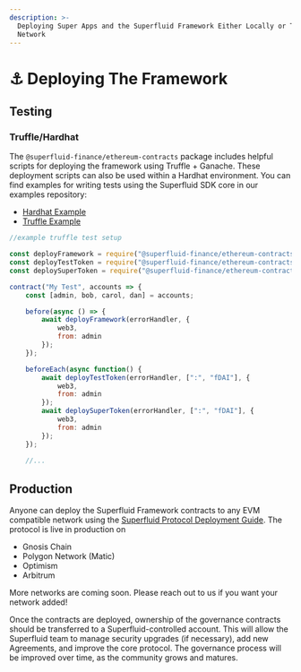 ```yaml
---
description: >-
  Deploying Super Apps and the Superfluid Framework Either Locally or To a New
  Network
---
```


# ⚓ Deploying The Framework

## Testing

### Truffle/Hardhat

The `@superfluid-finance/ethereum-contracts` package includes helpful scripts for deploying the framework using Truffle + Ganache. These deployment scripts can also be used within a Hardhat environment. You can find examples for writing tests using the Superfluid SDK core in our examples repository:

* [Hardhat Example](https://github.com/superfluid-finance/protocol-monorepo/tree/dev/examples/tradeable-cashflow/tradeable-cashflow-hardhat)
* [Truffle Example](https://github.com/superfluid-finance/protocol-monorepo/blob/dev/examples/tradeable-cashflow/tradeable-cashflow-truffle/test/TradeableCashflow.test.js)&#x20;

```javascript
//example truffle test setup

const deployFramework = require("@superfluid-finance/ethereum-contracts/scripts/deploy-framework");
const deployTestToken = require("@superfluid-finance/ethereum-contracts/scripts/deploy-test-token");
const deploySuperToken = require("@superfluid-finance/ethereum-contracts/scripts/deploy-super-token");

contract("My Test", accounts => {
    const [admin, bob, carol, dan] = accounts;

    before(async () => {
        await deployFramework(errorHandler, {
            web3,
            from: admin
        });
    });

    beforeEach(async function() {
        await deployTestToken(errorHandler, [":", "fDAI"], {
            web3,
            from: admin
        });
        await deploySuperToken(errorHandler, [":", "fDAI"], {
            web3,
            from: admin
        });
    });
    
    //...
```

## Production

Anyone can deploy the Superfluid Framework contracts to any EVM compatible network using the [Superfluid Protocol Deployment Guide](https://github.com/superfluid-finance/protocol-monorepo/wiki/Framework-Deployment-Guide). The protocol is live in production on

* Gnosis Chain
* Polygon Network (Matic)
* Optimism
* Arbitrum

More networks are coming soon. Please reach out to us if you want your network added!

Once the contracts are deployed, ownership of the governance contracts should be transferred to a Superfluid-controlled account. This will allow the Superfluid team to manage security upgrades (if necessary), add new Agreements, and improve the core protocol. The governance process will be improved over time, as the community grows and matures.
